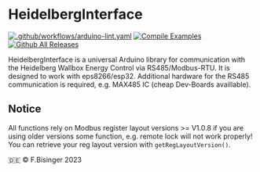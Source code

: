 # HeidelbergInterface
[![.github/workflows/arduino-lint.yaml](https://github.com/Fbisinger/HeidelbergInterface/actions/workflows/arduino-lint.yaml/badge.svg)](https://github.com/Fbisinger/HeidelbergInterface/actions/workflows/arduino-lint.yaml) [![Compile Examples](https://github.com/Fbisinger/HeidelbergInterface/actions/workflows/compile-examples.yaml/badge.svg)](https://github.com/Fbisinger/HeidelbergInterface/actions/workflows/compile-examples.yaml) [![Github All Releases](https://img.shields.io/github/downloads/Fbisinger/HeidelbergInterface/total.svg)]()

HeidelbergInterface is a universal Arduino library for communication with the Heidelberg Wallbox Energy Control via RS485/Modbus-RTU. It is designed to work with eps8266/esp32. Additional hardware for the RS485 communication is required, e.g. MAX485 IC (cheap Dev-Boards availlable).

## Notice
All functions rely on Modbus register layout versions >= V1.0.8 if you are using older versions some function, e.g. remote lock will not work properly! You can retrieve your reg layout version with `getRegLayoutVersion()`.

:de: © F.Bisinger 2023